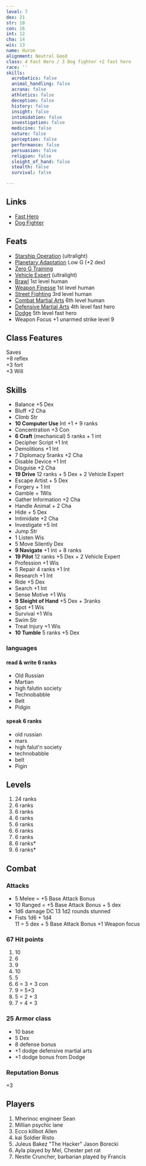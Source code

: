 ```yaml
---
level: 7
dex: 21
str: 10
con: 16
int: 12
cha: 14
wis: 13
name: Huron
alignment: Neutral Good
class: 4 Fast Hero / 3 Dog fighter +2 fast hero
race: ''
skills:
  acrobatics: false
  animal_handling: false
  acrana: false
  athletics: false
  deception: false
  history: false
  insight: false
  intimidation: false
  investigation: false
  medicine: false
  nature: false
  perception: false
  performance: false
  persuasion: false
  religion: false
  sleight_of_hand: false
  stealth: false
  survival: false

---
```

## Links

* [Fast Hero](http://spellbooksoftware.com/d20mrsd/fasthero.html)
* [Dog Fighter](http://spellbooksoftware.com/d20mrsd/futuredogfight.html)

## Feats

* [Starship Operation](http://spellbooksoftware.com/d20mrsd/futurefeats.html#soperation) (ultralight)
* [Planetary Adaptation](http://spellbooksoftware.com/d20mrsd/futurefeats.html#adaptation) Low G (+2 dex)
* [Zero G Training](http://spellbooksoftware.com/d20mrsd/futurefeats.html#zerog)
* [Vehicle Expert](http://spellbooksoftware.com/d20mrsd/featorder.html#vehicleexpert) (ultralight)
* [Brawl](http://spellbooksoftware.com/d20mrsd/featorder.html#brawl) 1st level human
* [Weapon Finesse](http://spellbooksoftware.com/d20mrsd/featorder.html#weaponfinesse) 1st level human
* [Street Fighting](http://spellbooksoftware.com/d20mrsd/featorder.html#streetfighting) 3rd level human
* [Combat Martial Arts](http://spellbooksoftware.com/d20mrsd/featorder.html#combatmartial) 6th level human
* [Defensive Martial Arts](http://spellbooksoftware.com/d20mrsd/featorder.html#defensivemartial) 4th level fast hero
* [Dodge](http://spellbooksoftware.com/d20mrsd/featorder.html#dodge) 5th level fast hero
* Weapon Focus +1 unarmed strike level 9

## Class Features

Saves  
\+8 reflex   
\+3 fort  
\+3 Will

## Skills

* Balance +5 Dex
* Bluff +2 Cha
* Climb Str
* **10 Computer Use** Int +1 + 9 ranks
* Concentration +3 Con
* **6 Craft** (mechanical) 5 ranks + 1 int
* Decipher Script +1 Int
* Demolitions +1 Int
* 7 Diplomacy 5ranks +2 Cha
* Disable Device +1 Int
* Disguise +2 Cha
* **19 Drive** 12 ranks + 5 Dex + 2 Vehicle Expert
* Escape Artist + 5 Dex
* Forgery + 1 Int
* Gamble + 1Wis
* Gather Information +2 Cha
* Handle Animal + 2 Cha
* Hide + 5 Dex
* Intimidate +2 Cha
* Investigate +5 Int
* Jump Str
* 1 Listen Wis
* 5 Move Silently Dex
* **9 Navigate** +1 Int + 8 ranks
* **19 Pilot** 12 ranks +5 Dex + 2 Vehicle Expert
* Profession +1 Wis
* 5 Repair 4 ranks +1 Int
* Research +1 Int
* Ride +5 Dex
* Search +1 Int
* Sense Motive +1 Wis
* **9 Sleight of Hand** +5 Dex + 3ranks
* Spot +1 Wis
* Survival +1 Wis
* Swim Str
* Treat Injury +1 Wis
* **10 Tumble** 5 ranks +5 Dex

### languages

#### read & write 6 ranks

* Old Russian
* Martian
* high falutin society
* Technobabble
* Belt
* Pidgin

#### speak 6 ranks

* old russian
* mars
* high falut'n society
* technobabble
* belt
* Pigin

## Levels

1. 24 ranks
2. 6 ranks
3. 6 ranks
4. 6 ranks
5. 6 ranks
6. 6 ranks
7. 6 ranks
8. 6 ranks*
9. 6 ranks*

## Combat

### Attacks

* 5 Melee = +5 Base Attack Bonus
* 10 Ranged = +5 Base  Attack Bonus + 5 dex
* 1d6 damage DC 13 1d2 rounds stunned
* Fists 1d6 + 1d4  
  11 = 5 dex + 5 Base Attack Bonus +1 Weapon focus

### 67 Hit points

1. 10
2. 6
3. 9
4. 10
5. 5
6. 6 = 3 + 3 con
7. 9 = 5+3
8. 5 = 2 + 3
9. 7 = 4 + 3

### 25 Armor class

* 10 base
* 5 Dex
* 8 defense bonus
* +1 dodge defensive martial arts
* +1 dodge bonus from Dodge

### Reputation Bonus

\+3

## Players

1. Mherinoc engineer Sean
2. Millian psychic lane
3. Ecco killbot Allen
4. kai Soldier Risto
5. Juleus Bakez "The Hacker" Jason Borecki
6. Ayla played by Mel, Chester pet rat
7. Nestle Cruncher, barbarian played by Francis